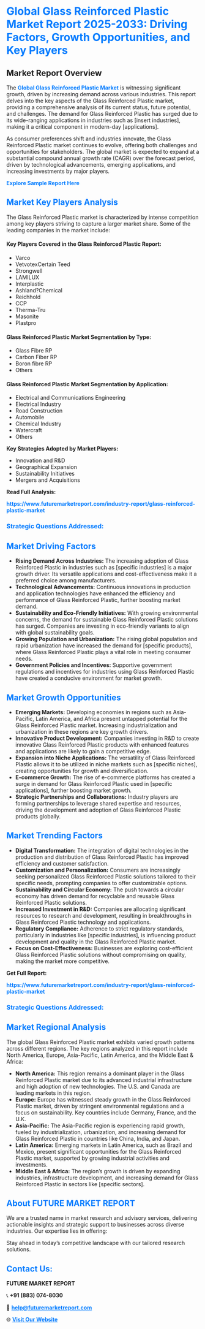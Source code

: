 <h1 style="color: #007BFF;">Global Glass Reinforced Plastic Market Report 2025-2033: Driving Factors, Growth Opportunities, and Key Players</h1>

<section id="overview">
<h2>Market Report Overview</h2>
<p>The <a href="https://www.futuremarketreport.com/industry-report/glass-reinforced-plastic-market" style="color: #007BFF; text-decoration: none;"><strong>Global Glass Reinforced Plastic Market</strong></a> is witnessing significant growth, driven by increasing demand across various industries. This report delves into the key aspects of the Glass Reinforced Plastic market, providing a comprehensive analysis of its current status, future potential, and challenges. The demand for Glass Reinforced Plastic has surged due to its wide-ranging applications in industries such as [insert industries], making it a critical component in modern-day [applications].</p>
<p>As consumer preferences shift and industries innovate, the Glass Reinforced Plastic market continues to evolve, offering both challenges and opportunities for stakeholders. The global market is expected to expand at a substantial compound annual growth rate (CAGR) over the forecast period, driven by technological advancements, emerging applications, and increasing investments by major players.</p>
</section>

<section id="overview">
<p><a href="https://www.futuremarketreport.com/request-sample/reportId=91474" style="color: #007BFF; text-decoration: none;"><strong>Explore Sample Report Here</strong></a></p>
</section>

<section id="key-players">
<h2 style="color: #007BFF;">Market Key Players Analysis</h2>
<p>The Glass Reinforced Plastic market is characterized by intense competition among key players striving to capture a larger market share. Some of the leading companies in the market include:</p>
<h4>Key Players Covered in the Glass Reinforced Plastic Report:</h4>
<ul><li>Varco</li><li>VetvotexCertain Teed</li><li>Strongwell</li><li>LAMILUX</li><li>Interplastic</li><li>Ashland?Chemical</li><li>Reichhold</li><li>CCP</li><li>Therma-Tru</li><li>Masonite</li><li>Plastpro</li></ul>
<h4>Glass Reinforced Plastic Market Segmentation by Type:</h4>
<ul><li>Glass Fibre RP</li><li>Carbon Fiber RP</li><li>Boron fibre RP</li><li>Others</li></ul>

<h4>Glass Reinforced Plastic Market Segmentation by Application:</h4>
<ul><li>Electrical and Communications Engineering</li><li>Electrical Industry</li><li>Road Construction</li><li>Automobile</li><li>Chemical Industry</li><li>Watercraft</li><li>Others</li></ul>
<p><strong>Key Strategies Adopted by Market Players:</strong></p>
<ul>
<li>Innovation and R&D</li>
<li>Geographical Expansion</li>
<li>Sustainability Initiatives</li>
<li>Mergers and Acquisitions</li>
</ul>
</section>

<section>
<p><strong>Read Full Analysis: </strong></p><a href="https://www.futuremarketreport.com/industry-report/glass-reinforced-plastic-market" style="color: #007BFF; text-decoration: none;"><strong>https://www.futuremarketreport.com/industry-report/glass-reinforced-plastic-market</strong></a>
<h3 style="color: #007BFF;">Strategic Questions Addressed:</h3>
</section>

<section id="driving-factors">
<h2 style="color: #007BFF;">Market Driving Factors</h2>
<ul>
<li><strong>Rising Demand Across Industries:</strong> The increasing adoption of Glass Reinforced Plastic in industries such as [specific industries] is a major growth driver. Its versatile applications and cost-effectiveness make it a preferred choice among manufacturers.</li>
<li><strong>Technological Advancements:</strong> Continuous innovations in production and application technologies have enhanced the efficiency and performance of Glass Reinforced Plastic, further boosting market demand.</li>
<li><strong>Sustainability and Eco-Friendly Initiatives:</strong> With growing environmental concerns, the demand for sustainable Glass Reinforced Plastic solutions has surged. Companies are investing in eco-friendly variants to align with global sustainability goals.</li>
<li><strong>Growing Population and Urbanization:</strong> The rising global population and rapid urbanization have increased the demand for [specific products], where Glass Reinforced Plastic plays a vital role in meeting consumer needs.</li>
<li><strong>Government Policies and Incentives:</strong> Supportive government regulations and incentives for industries using Glass Reinforced Plastic have created a conducive environment for market growth.</li>
</ul>
</section>

<section id="growth-opportunities">
<h2 style="color: #007BFF;">Market Growth Opportunities</h2>
<ul>
<li><strong>Emerging Markets:</strong> Developing economies in regions such as Asia-Pacific, Latin America, and Africa present untapped potential for the Glass Reinforced Plastic market. Increasing industrialization and urbanization in these regions are key growth drivers.</li>
<li><strong>Innovative Product Development:</strong> Companies investing in R&D to create innovative Glass Reinforced Plastic products with enhanced features and applications are likely to gain a competitive edge.</li>
<li><strong>Expansion into Niche Applications:</strong> The versatility of Glass Reinforced Plastic allows it to be utilized in niche markets such as [specific niches], creating opportunities for growth and diversification.</li>
<li><strong>E-commerce Growth:</strong> The rise of e-commerce platforms has created a surge in demand for Glass Reinforced Plastic used in [specific applications], further boosting market growth.</li>
<li><strong>Strategic Partnerships and Collaborations:</strong> Industry players are forming partnerships to leverage shared expertise and resources, driving the development and adoption of Glass Reinforced Plastic products globally.</li>
</ul>
</section>

<section id="trending-factors">
<h2 style="color: #007BFF;">Market Trending Factors</h2>
<ul>
<li><strong>Digital Transformation:</strong> The integration of digital technologies in the production and distribution of Glass Reinforced Plastic has improved efficiency and customer satisfaction.</li>
<li><strong>Customization and Personalization:</strong> Consumers are increasingly seeking personalized Glass Reinforced Plastic solutions tailored to their specific needs, prompting companies to offer customizable options.</li>
<li><strong>Sustainability and Circular Economy:</strong> The push towards a circular economy has driven demand for recyclable and reusable Glass Reinforced Plastic solutions.</li>
<li><strong>Increased Investment in R&D:</strong> Companies are allocating significant resources to research and development, resulting in breakthroughs in Glass Reinforced Plastic technology and applications.</li>
<li><strong>Regulatory Compliance:</strong> Adherence to strict regulatory standards, particularly in industries like [specific industries], is influencing product development and quality in the Glass Reinforced Plastic market.</li>
<li><strong>Focus on Cost-Effectiveness:</strong> Businesses are exploring cost-efficient Glass Reinforced Plastic solutions without compromising on quality, making the market more competitive.</li>
</ul>
</section>

<section>
<p><strong>Get Full Report: </strong></p><a href="https://www.futuremarketreport.com/industry-report/glass-reinforced-plastic-market" style="color: #007BFF; text-decoration: none;"><strong>https://www.futuremarketreport.com/industry-report/glass-reinforced-plastic-market</strong></a>
<h3 style="color: #007BFF;">Strategic Questions Addressed:</h3>
</section>


<section id="regional-analysis">
<h2 style="color: #007BFF;">Market Regional Analysis</h2>
<p>The global Glass Reinforced Plastic market exhibits varied growth patterns across different regions. The key regions analyzed in this report include North America, Europe, Asia-Pacific, Latin America, and the Middle East & Africa:</p>
<ul>
<li><strong>North America:</strong> This region remains a dominant player in the Glass Reinforced Plastic market due to its advanced industrial infrastructure and high adoption of new technologies. The U.S. and Canada are leading markets in this region.</li>
<li><strong>Europe:</strong> Europe has witnessed steady growth in the Glass Reinforced Plastic market, driven by stringent environmental regulations and a focus on sustainability. Key countries include Germany, France, and the U.K.</li>
<li><strong>Asia-Pacific:</strong> The Asia-Pacific region is experiencing rapid growth, fueled by industrialization, urbanization, and increasing demand for Glass Reinforced Plastic in countries like China, India, and Japan.</li>
<li><strong>Latin America:</strong> Emerging markets in Latin America, such as Brazil and Mexico, present significant opportunities for the Glass Reinforced Plastic market, supported by growing industrial activities and investments.</li>
<li><strong>Middle East & Africa:</strong> The region’s growth is driven by expanding industries, infrastructure development, and increasing demand for Glass Reinforced Plastic in sectors like [specific sectors].</li>
</ul>
</section>

<footer>
<h2 style="color: #007BFF;">About FUTURE MARKET REPORT</h2>
<p>We are a trusted name in market research and advisory services, delivering actionable insights and strategic support to businesses across diverse industries. Our expertise lies in offering:</p>

<p>Stay ahead in today’s competitive landscape with our tailored research solutions.</p>

<h2 style="color: #007BFF;">Contact Us:</h2>
<p><strong>FUTURE MARKET REPORT</strong></p>
<p>📞 <strong>+91 (883) 074-8030</strong></p>
<p>📧 <strong><a href="mailto:help@futuremarketreport.com" style="color: #007BFF;">help@futuremarketreport.com</a></strong></p>
<p>🌐 <strong><a href="https://www.futuremarketreport.com/" style="color: #007BFF;">Visit Our Website</a></strong></p>
</footer>
